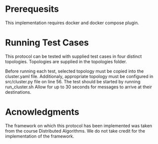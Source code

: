 # Prerequesits
This implementation requires docker and docker compose plugin.

# Running Test Cases
This protocol can be tested with supplied test cases in
four distinct topologies. Topologies are supplied in the
topologies folder.

Before running each test, selected topology must be copied
into the cluster.yaml file. Additionaly, appropriate
topology must be configured in src/cluster.py file on
line 56. The test should be started by running run_cluster.sh
Allow for up to 30 seconds for messages to arrive at their
destinations.

# Acnowledgments
The framework on which this protocol has been implemented was taken
from the course Distributed Algorithms. We do not take credit for
the implementation of the framework.